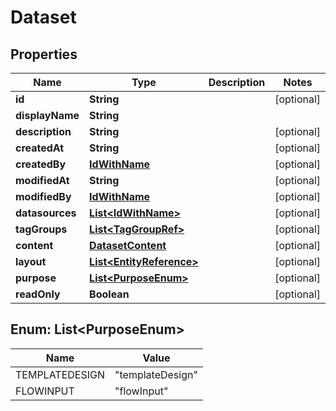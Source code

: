 
# Dataset

## Properties
Name | Type | Description | Notes
------------ | ------------- | ------------- | -------------
**id** | **String** |  |  [optional]
**displayName** | **String** |  | 
**description** | **String** |  |  [optional]
**createdAt** | **String** |  |  [optional]
**createdBy** | [**IdWithName**](IdWithName.md) |  |  [optional]
**modifiedAt** | **String** |  |  [optional]
**modifiedBy** | [**IdWithName**](IdWithName.md) |  |  [optional]
**datasources** | [**List&lt;IdWithName&gt;**](IdWithName.md) |  |  [optional]
**tagGroups** | [**List&lt;TagGroupRef&gt;**](TagGroupRef.md) |  |  [optional]
**content** | [**DatasetContent**](DatasetContent.md) |  |  [optional]
**layout** | [**List&lt;EntityReference&gt;**](EntityReference.md) |  |  [optional]
**purpose** | [**List&lt;PurposeEnum&gt;**](#List&lt;PurposeEnum&gt;) |  |  [optional]
**readOnly** | **Boolean** |  |  [optional]


<a name="List<PurposeEnum>"></a>
## Enum: List&lt;PurposeEnum&gt;
Name | Value
---- | -----
TEMPLATEDESIGN | &quot;templateDesign&quot;
FLOWINPUT | &quot;flowInput&quot;




